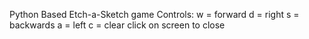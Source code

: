Python Based Etch-a-Sketch game
Controls:
w = forward
d = right
s = backwards
a = left
c = clear
click on screen to close
